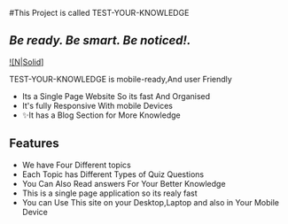 #This Project is called  TEST-YOUR-KNOWLEDGE
## _Be ready. Be smart. Be noticed!._

[![N|Solid]](https://unique-dolphin-d54a37.netlify.app/)



TEST-YOUR-KNOWLEDGE is mobile-ready,And user Friendly 

- Its a Single Page Website So its fast And Organised
- It's fully Responsive With mobile Devices
- ✨It has a Blog Section for  More Knowledge


## Features

- We have Four Different topics 
- Each Topic has Different Types of Quiz Questions
- You Can Also Read answers For Your Better Knowledge
- This is a single page application so its realy fast 
- You can Use This site on your Desktop,Laptop and also in Your Mobile Device